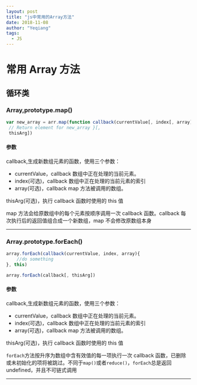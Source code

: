 ```yaml
---
layout: post
title: "js中常用的Array方法"
date: 2018-11-08
author: "Yeqiang"
tags:
  - JS
---
```


# 常用 Array 方法

## 循环类

### Array,prototype.map()

```javascript
var new_array = arr.map(function callback(currentValue[, index[, array]]){
 // Return element for new_array }[,
 thisArg])
```

#### 参数

callback,生成新数组元素的函数，使用三个参数：

- currentValue，callback 数组中正在处理的当前元素。
- index(可选)，callback 数组中正在处理的当前元素的索引
- array(可选)，callback map 方法被调用的数组。

thisArg(可选)，执行 callback 函数时使用的 this 值

map 方法会给原数组中的每个元素按顺序调用一次 callback 函数。callback 每次执行后的返回值组合成一个新数组，map 不会修改原数组本身

---

### Array.prototype.forEach()

```javascript
array.forEach(callback(currentValue, index, array){
    //do something
}, this)

array.forEach(callback[, thisArg])
```

#### 参数

callback,生成新数组元素的函数，使用三个参数：

- currentValue，callback 数组中正在处理的当前元素。
- index(可选)，callback 数组中正在处理的当前元素的索引
- array(可选)，callback map 方法被调用的数组。

thisArg(可选)，执行 callback 函数时使用的 this 值

`forEach`方法按升序为数组中含有效值的每一项执行一次 callback 函数，已删除或未初始化的项将被跳过。不同于`map()`或者`reduce()`，`forEach`总是返回 undefined，并且不可链式调用

---
